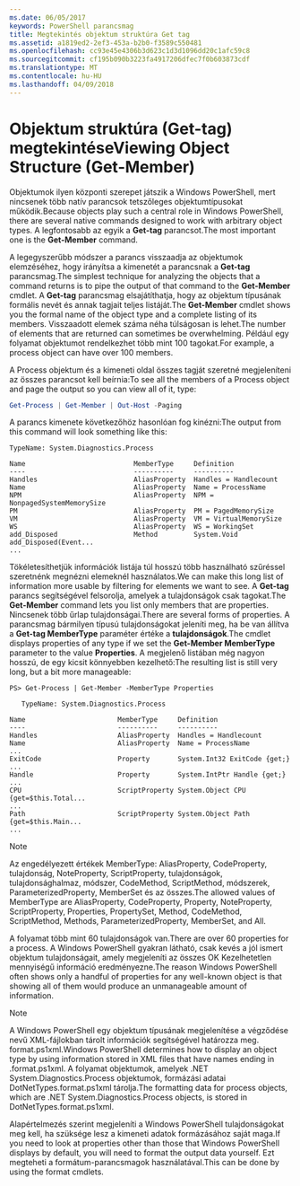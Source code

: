 ```yaml
---
ms.date: 06/05/2017
keywords: PowerShell parancsmag
title: Megtekintés objektum struktúra Get tag
ms.assetid: a1819ed2-2ef3-453a-b2b0-f3589c550481
ms.openlocfilehash: cc93e45e4306b3d623c1d3d1096dd20c1afc59c8
ms.sourcegitcommit: cf195b090b3223fa4917206dfec7f0b603873cdf
ms.translationtype: MT
ms.contentlocale: hu-HU
ms.lasthandoff: 04/09/2018
---
```

# <a name="viewing-object-structure-get-member"></a><span data-ttu-id="9970b-103">Objektum struktúra (Get-tag) megtekintése</span><span class="sxs-lookup"><span data-stu-id="9970b-103">Viewing Object Structure (Get-Member)</span></span>

<span data-ttu-id="9970b-104">Objektumok ilyen központi szerepet játszik a Windows PowerShell, mert nincsenek több natív parancsok tetszőleges objektumtípusokat működik.</span><span class="sxs-lookup"><span data-stu-id="9970b-104">Because objects play such a central role in Windows PowerShell, there are several native commands designed to work with arbitrary object types.</span></span> <span data-ttu-id="9970b-105">A legfontosabb az egyik a **Get-tag** parancsot.</span><span class="sxs-lookup"><span data-stu-id="9970b-105">The most important one is the **Get-Member** command.</span></span>

<span data-ttu-id="9970b-106">A legegyszerűbb módszer a parancs visszaadja az objektumok elemzéséhez, hogy irányítsa a kimenetét a parancsnak a **Get-tag** parancsmag.</span><span class="sxs-lookup"><span data-stu-id="9970b-106">The simplest technique for analyzing the objects that a command returns is to pipe the output of that command to the **Get-Member** cmdlet.</span></span> <span data-ttu-id="9970b-107">A **Get-tag** parancsmag elsajátíthatja, hogy az objektum típusának formális nevét és annak tagjait teljes listáját.</span><span class="sxs-lookup"><span data-stu-id="9970b-107">The **Get-Member** cmdlet shows you the formal name of the object type and a complete listing of its members.</span></span> <span data-ttu-id="9970b-108">Visszaadott elemek száma néha túlságosan is lehet.</span><span class="sxs-lookup"><span data-stu-id="9970b-108">The number of elements that are returned can sometimes be overwhelming.</span></span> <span data-ttu-id="9970b-109">Például egy folyamat objektumot rendelkezhet több mint 100 tagokat.</span><span class="sxs-lookup"><span data-stu-id="9970b-109">For example, a process object can have over 100 members.</span></span>

<span data-ttu-id="9970b-110">A Process objektum és a kimeneti oldal összes tagját szeretné megjeleníteni az összes parancsot kell beírnia:</span><span class="sxs-lookup"><span data-stu-id="9970b-110">To see all the members of a Process object and page the output so you can view all of it, type:</span></span>

```powershell
Get-Process | Get-Member | Out-Host -Paging
```

<span data-ttu-id="9970b-111">A parancs kimenete következőhöz hasonlóan fog kinézni:</span><span class="sxs-lookup"><span data-stu-id="9970b-111">The output from this command will look something like this:</span></span>

```output
TypeName: System.Diagnostics.Process

Name                           MemberType     Definition
----                           ----------     ----------
Handles                        AliasProperty  Handles = Handlecount
Name                           AliasProperty  Name = ProcessName
NPM                            AliasProperty  NPM = NonpagedSystemMemorySize
PM                             AliasProperty  PM = PagedMemorySize
VM                             AliasProperty  VM = VirtualMemorySize
WS                             AliasProperty  WS = WorkingSet
add_Disposed                   Method         System.Void add_Disposed(Event...
...
```

<span data-ttu-id="9970b-112">Tökéletesíthetjük információk listája túl hosszú több használható szűréssel szeretnénk megnézni elemeknél használatos.</span><span class="sxs-lookup"><span data-stu-id="9970b-112">We can make this long list of information more usable by filtering for elements we want to see.</span></span> <span data-ttu-id="9970b-113">A **Get-tag** parancs segítségével felsorolja, amelyek a tulajdonságok csak tagokat.</span><span class="sxs-lookup"><span data-stu-id="9970b-113">The **Get-Member** command lets you list only members that are properties.</span></span> <span data-ttu-id="9970b-114">Nincsenek több űrlap tulajdonságai.</span><span class="sxs-lookup"><span data-stu-id="9970b-114">There are several forms of properties.</span></span> <span data-ttu-id="9970b-115">A parancsmag bármilyen típusú tulajdonságokat jeleníti meg, ha be van állítva a **Get-tag MemberType** paraméter értéke a **tulajdonságok**.</span><span class="sxs-lookup"><span data-stu-id="9970b-115">The cmdlet displays properties of any type if we set the **Get-Member MemberType** parameter to the value **Properties**.</span></span> <span data-ttu-id="9970b-116">A megjelenő listában még nagyon hosszú, de egy kicsit könnyebben kezelhető:</span><span class="sxs-lookup"><span data-stu-id="9970b-116">The resulting list is still very long, but a bit more manageable:</span></span>

```
PS> Get-Process | Get-Member -MemberType Properties

   TypeName: System.Diagnostics.Process

Name                       MemberType     Definition
----                       ----------     ----------
Handles                    AliasProperty  Handles = Handlecount
Name                       AliasProperty  Name = ProcessName
...
ExitCode                   Property       System.Int32 ExitCode {get;}
...
Handle                     Property       System.IntPtr Handle {get;}
...
CPU                        ScriptProperty System.Object CPU {get=$this.Total...
...
Path                       ScriptProperty System.Object Path {get=$this.Main...
...
```

> [!NOTE]
> <span data-ttu-id="9970b-117">Az engedélyezett értékek MemberType: AliasProperty, CodeProperty, tulajdonság, NoteProperty, ScriptProperty, tulajdonságok, tulajdonsághalmaz, módszer, CodeMethod, ScriptMethod, módszerek, ParameterizedProperty, MemberSet és az összes.</span><span class="sxs-lookup"><span data-stu-id="9970b-117">The allowed values of MemberType are AliasProperty, CodeProperty, Property, NoteProperty, ScriptProperty, Properties, PropertySet, Method, CodeMethod, ScriptMethod, Methods, ParameterizedProperty, MemberSet, and All.</span></span>

<span data-ttu-id="9970b-118">A folyamat több mint 60 tulajdonságok van.</span><span class="sxs-lookup"><span data-stu-id="9970b-118">There are over 60 properties for a process.</span></span> <span data-ttu-id="9970b-119">A Windows PowerShell gyakran látható, csak kevés a jól ismert objektum tulajdonságait, amely megjeleníti az összes OK Kezelhetetlen mennyiségű információ eredményezne.</span><span class="sxs-lookup"><span data-stu-id="9970b-119">The reason Windows PowerShell often shows only a handful of properties for any well-known object is that showing all of them would produce an unmanageable amount of information.</span></span>

> [!NOTE]
> <span data-ttu-id="9970b-120">A Windows PowerShell egy objektum típusának megjelenítése a végződése nevű XML-fájlokban tárolt információk segítségével határozza meg. format.ps1xml.</span><span class="sxs-lookup"><span data-stu-id="9970b-120">Windows PowerShell determines how to display an object type by using information stored in XML files that have names ending in .format.ps1xml.</span></span> <span data-ttu-id="9970b-121">A folyamat objektumok, amelyek .NET System.Diagnostics.Process objektumok, formázási adatai DotNetTypes.format.ps1xml tárolja.</span><span class="sxs-lookup"><span data-stu-id="9970b-121">The formatting data for process objects, which are .NET System.Diagnostics.Process objects, is stored in DotNetTypes.format.ps1xml.</span></span>

<span data-ttu-id="9970b-122">Alapértelmezés szerint megjeleníti a Windows PowerShell tulajdonságokat meg kell, ha szüksége lesz a kimeneti adatok formázásához saját maga.</span><span class="sxs-lookup"><span data-stu-id="9970b-122">If you need to look at properties other than those that Windows PowerShell displays by default, you will need to format the output data yourself.</span></span> <span data-ttu-id="9970b-123">Ezt megteheti a formátum-parancsmagok használatával.</span><span class="sxs-lookup"><span data-stu-id="9970b-123">This can be done by using the format cmdlets.</span></span>